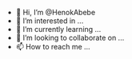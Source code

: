 - 👋 Hi, I’m @HenokAbebe
- 👀 I’m interested in ...
- 🌱 I’m currently learning ...
- 💞️ I’m looking to collaborate on ...
- 📫 How to reach me ...

<!---
HenokAbebe/HenokAbebe is a ✨ special ✨ repository because its `README.md` (this file) appears on your GitHub profile.
You can click the Preview link to take a look at your changes.
--->
